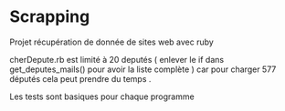 # Scrapping
Projet récupération de donnée de sites web avec ruby 

cherDepute.rb est limité à 20 deputés ( enlever le if dans get_deputes_mails() pour avoir la liste complète )  car pour charger 577 députés cela peut prendre du temps .

Les tests sont basiques pour chaque programme 